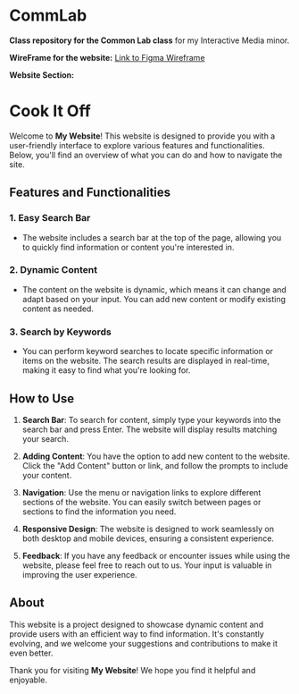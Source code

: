 # CommLab

**Class repository for the Common Lab class** for my Interactive Media minor.

**WireFrame for the website:** [Link to Figma Wireframe](https://www.figma.com/proto/JGmBWyeLjwR3sBIRziqhV5/Maisha-IM-HW-Wireframe-30-MFF?type=design&node-id=1-2&t=ItRdUIJIN2yOSgd5-1&scaling=min-zoom&page-id=0%3A1&mode=design)

**Website Section:**
# Cook It Off

Welcome to **My Website**! This website is designed to provide you with a user-friendly interface to explore various features and functionalities. Below, you'll find an overview of what you can do and how to navigate the site.

## Features and Functionalities

### 1. Easy Search Bar
- The website includes a search bar at the top of the page, allowing you to quickly find information or content you're interested in.

### 2. Dynamic Content
- The content on the website is dynamic, which means it can change and adapt based on your input. You can add new content or modify existing content as needed.

### 3. Search by Keywords
- You can perform keyword searches to locate specific information or items on the website. The search results are displayed in real-time, making it easy to find what you're looking for.

## How to Use

1. **Search Bar**: To search for content, simply type your keywords into the search bar and press Enter. The website will display results matching your search.

2. **Adding Content**: You have the option to add new content to the website. Click the "Add Content" button or link, and follow the prompts to include your content.

3. **Navigation**: Use the menu or navigation links to explore different sections of the website. You can easily switch between pages or sections to find the information you need.

4. **Responsive Design**: The website is designed to work seamlessly on both desktop and mobile devices, ensuring a consistent experience.

5. **Feedback**: If you have any feedback or encounter issues while using the website, please feel free to reach out to us. Your input is valuable in improving the user experience.

## About

This website is a project designed to showcase dynamic content and provide users with an efficient way to find information. It's constantly evolving, and we welcome your suggestions and contributions to make it even better.

Thank you for visiting **My Website**! We hope you find it helpful and enjoyable.
